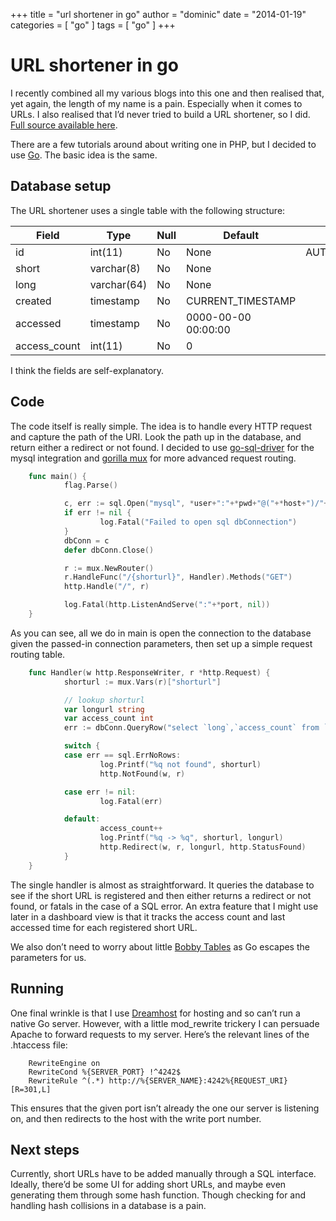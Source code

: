 +++
title = "url shortener in go"
author = "dominic"
date = "2014-01-19"
categories = [
  "go"
]
tags = [
  "go"
]
+++

# URL shortener in go

I recently combined all my various blogs into this one and then realised that,
yet again, the length of my name is a pain. Especially when it comes to URLs.
I also realised that I’d never tried to build a URL shortener, so I did.
[Full source available here](http://github.com/dominichamon/goshorturl "goshorturl @ github").

There are a few tutorials around about writing one in PHP, but I decided to use
[Go](http://golang.org/). The basic idea is the same.

## Database setup

The URL shortener uses a single table with the following structure:

Field | Type | Null | Default | Extra
------|------|------|---------|------
id    | int(11) | No | None | AUTO\_INCREMENT
short | varchar(8) | No | None | 
long  | varchar(64) | No | None |
created  | timestamp | No | CURRENT\_TIMESTAMP |
accessed | timestamp | No | 0000-00-00 00:00:00 | 
access\_count | int(11) | No | 0 | 

I think the fields are self-explanatory.

## Code

The code itself is really simple. The idea is to handle every HTTP request and
capture the path of the URI. Look the path up in the database, and return either
a redirect or not found. I decided to use
[go-sql-driver](http://github.com/go-sql-driver/mysql "go-sql-driver @ github")
for the mysql integration and [gorilla
mux](http://github.com/gorilla/mux "gorilla mux @ github") for more advanced
request routing.

```go
    func main() {
            flag.Parse()

            c, err := sql.Open("mysql", *user+":"+*pwd+"@("+*host+")/"+*db)
            if err != nil {
                    log.Fatal("Failed to open sql dbConnection")
            }
            dbConn = c
            defer dbConn.Close()

            r := mux.NewRouter()
            r.HandleFunc("/{shorturl}", Handler).Methods("GET")
            http.Handle("/", r)

            log.Fatal(http.ListenAndServe(":"+*port, nil))
    }
```

As you can see, all we do in main is open the connection to the database given
the passed-in connection parameters, then set up a simple request routing table.

```go
    func Handler(w http.ResponseWriter, r *http.Request) {
            shorturl := mux.Vars(r)["shorturl"]                                                                                                               

            // lookup shorturl
            var longurl string
            var access_count int
            err := dbConn.QueryRow("select `long`,`access_count` from `url` where short=?", shorturl).Scan(&longurl, &access_count)

            switch {
            case err == sql.ErrNoRows:
                    log.Printf("%q not found", shorturl)
                    http.NotFound(w, r)

            case err != nil:
                    log.Fatal(err)

            default:
                    access_count++
                    log.Printf("%q -> %q", shorturl, longurl)
                    http.Redirect(w, r, longurl, http.StatusFound)
            }
    }
```

The single handler is almost as straightforward. It queries the database to see
if the short URL is registered and then either returns a redirect or not found,
or fatals in the case of a SQL error. An extra feature that I might use later in
a dashboard view is that it tracks the access count and last accessed time for
each registered short URL.

We also don’t need to worry about little [Bobby Tables](http://xkcd.com/327/) as
Go escapes the parameters for us.

## Running

One final wrinkle is that I use [Dreamhost](http://dreamhost.com/) for hosting
and so can’t run a native Go server. However, with a little mod\_rewrite
trickery I can persuade Apache to forward requests to my server. Here’s the
relevant lines of the .htaccess file:

```
    RewriteEngine on 
    RewriteCond %{SERVER_PORT} !^4242$ 
    RewriteRule ^(.*) http://%{SERVER_NAME}:4242%{REQUEST_URI} [R=301,L]
```

This ensures that the given port isn’t already the one our server is listening
on, and then redirects to the host with the write port number.

## Next steps

Currently, short URLs have to be added manually through a SQL interface.
Ideally, there’d be some UI for adding short URLs, and maybe even generating
them through some hash function. Though checking for and handling hash
collisions in a database is a pain.

